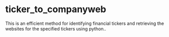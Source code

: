 # ticker_to_companyweb
This is an efficient method for identifying financial tickers and retrieving the websites for the specified tickers using python..
